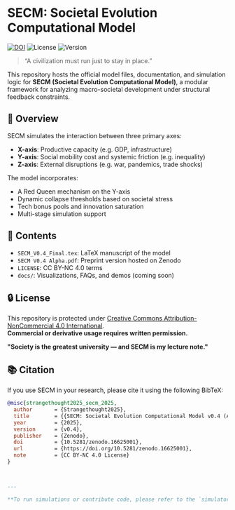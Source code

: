 # SECM: Societal Evolution Computational Model

[![DOI](https://zenodo.org/badge/DOI/10.5281/zenodo.16625001.svg)](https://doi.org/10.5281/zenodo.16625001)
![License](https://img.shields.io/badge/license-CC%20BY--NC%204.0-blue)
![Version](https://img.shields.io/badge/version-v0.4-green)

> “A civilization must run just to stay in place.”

This repository hosts the official model files, documentation, and simulation logic for **SECM (Societal Evolution Computational Model)**, a modular framework for analyzing macro-societal development under structural feedback constraints.

## 📘 Overview

SECM simulates the interaction between three primary axes:

- **X-axis**: Productive capacity (e.g. GDP, infrastructure)
- **Y-axis**: Social mobility cost and systemic friction (e.g. inequality)
- **Z-axis**: External disruptions (e.g. war, pandemics, trade shocks)

The model incorporates:

- A Red Queen mechanism on the Y-axis
- Dynamic collapse thresholds based on societal stress
- Tech bonus pools and innovation saturation
- Multi-stage simulation support

## 📂 Contents

- `SECM_V0.4_Final.tex`: LaTeX manuscript of the model
- `SECM V0.4 Alpha.pdf`: Preprint version hosted on Zenodo
- `LICENSE`: CC BY-NC 4.0 terms
- `docs/`: Visualizations, FAQs, and demos (coming soon)

## 🔒 License

This repository is protected under [Creative Commons Attribution-NonCommercial 4.0 International](https://creativecommons.org/licenses/by-nc/4.0/).  
**Commercial or derivative usage requires written permission.**

**"Society is the greatest university — and SECM is my lecture note."**

## 📚 Citation

If you use SECM in your research, please cite it using the following BibTeX:

```bibtex
@misc{strangethought2025_secm_2025,
  author       = {Strangethought2025},
  title        = {{SECM: Societal Evolution Computational Model v0.4 (Alpha)}},
  year         = {2025},
  version      = {v0.4},
  publisher    = {Zenodo},
  doi          = {10.5281/zenodo.16625001},
  url          = {https://doi.org/10.5281/zenodo.16625001},
  note         = {CC BY-NC 4.0 License}
}



---

**To run simulations or contribute code, please refer to the `simulator/` folder (coming soon).**

